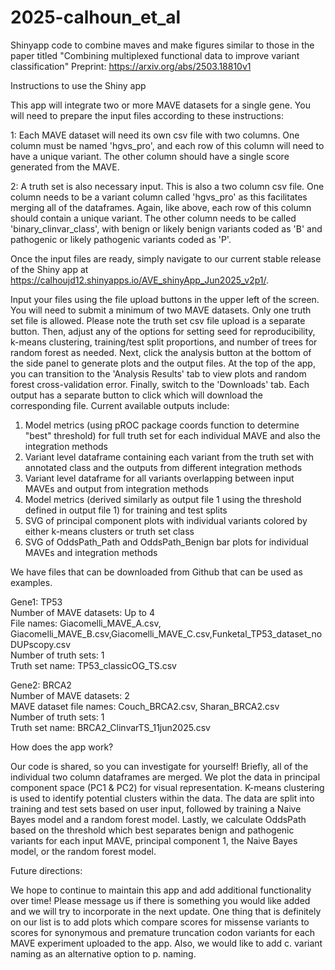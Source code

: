 # 2025-calhoun_et_al
Shinyapp code to combine maves and make figures similar to those in the paper titled "Combining multiplexed functional data to improve variant classification" Preprint: https://arxiv.org/abs/2503.18810v1


Instructions to use the Shiny app

This app will integrate two or more MAVE datasets for a single gene. You will need to prepare the input files according to these instructions:

1: Each MAVE dataset will need its own csv file with two columns. One column must be named 'hgvs_pro', and each row of this column will need to have a unique variant. The other column should have a single score generated from the MAVE.

2: A truth set is also necessary input. This is also a two column csv file. One column needs to be a variant column called 'hgvs_pro' as this facilitates merging all of the dataframes. Again, like above, each row of this column should contain a unique variant. The other column needs to be called 'binary_clinvar_class', with benign or likely benign variants coded as 'B' and pathogenic or likely pathogenic variants coded as 'P'.

Once the input files are ready, simply navigate to our current stable release of the Shiny app at https://calhoujd12.shinyapps.io/AVE_shinyApp_Jun2025_v2p1/.

Input your files using the file upload buttons in the upper left of the screen. You will need to submit a minimum of two MAVE datasets. Only one truth set file is allowed. Please note the truth set csv file upload is a separate button.  Then, adjust any of the options for setting seed for reproducibility, k-means clustering, training/test split proportions, and number of trees for random forest as needed. Next, click the analysis button at the bottom of the side panel to generate plots and the output files. At the top of the app, you can transition to the 'Analysis Results' tab to view plots and random forest cross-validation error. Finally, switch to the 'Downloads' tab. Each output has a separate button to click which will download the corresponding file. Current available outputs include:

1. Model metrics (using pROC package coords function to determine "best" threshold) for full truth set for each individual MAVE and also the integration methods  
2. Variant level dataframe containing each variant from the truth set with annotated class and the outputs from different integration methods  
3. Variant level dataframe for all variants overlapping between input MAVEs and output from integration methods  
4. Model metrics (derived similarly as output file 1 using the threshold defined in output file 1) for training and test splits  
5. SVG of principal component plots with individual variants colored by either k-means clusters or truth set class  
6. SVG of OddsPath_Path and OddsPath_Benign bar plots for individual MAVEs and integration methods  

We have files that can be downloaded from Github that can be used as examples.

Gene1: TP53  
Number of MAVE datasets: Up to 4  
File names: Giacomelli_MAVE_A.csv, Giacomelli_MAVE_B.csv,Giacomelli_MAVE_C.csv,Funketal_TP53_dataset_noDUPscopy.csv  
Number of truth sets: 1  
Truth set name: TP53_classicOG_TS.csv

Gene2: BRCA2  
Number of MAVE datasets: 2  
MAVE dataset file names: Couch_BRCA2.csv, Sharan_BRCA2.csv  
Number of truth sets: 1  
Truth set name: BRCA2_ClinvarTS_11jun2025.csv  

How does the app work?

Our code is shared, so you can investigate for yourself! Briefly, all of the individual two column dataframes are merged. We plot the data in principal component space (PC1 & PC2) for visual representation. K-means clustering is used to identify potential clusters within the data. The data are split into training and test sets based on user input, followed by training a Naive Bayes model and a random forest model. Lastly, we calculate OddsPath based on the threshold which best separates benign and pathogenic variants for each input MAVE, principal component 1, the Naive Bayes model, or the random forest model. 

Future directions:

We hope to continue to maintain this app and add additional functionality over time! Please message us if there is something you would like added and we will try to incorporate in the next update. One thing that is definitely on our list is to add plots which compare scores for missense variants to scores for synonymous and premature truncation codon variants for each MAVE experiment uploaded to the app. Also, we would like to add c. variant naming as an alternative option to p. naming. 


